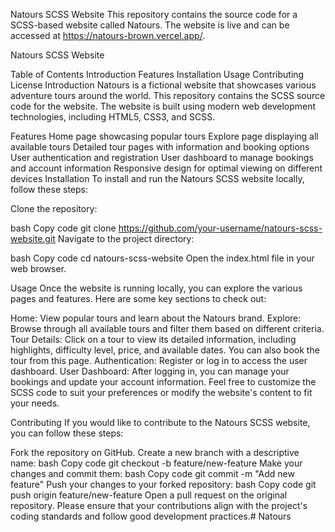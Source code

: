 Natours SCSS Website
This repository contains the source code for a SCSS-based website called Natours. The website is live and can be accessed at https://natours-brown.vercel.app/.

Natours SCSS Website

Table of Contents
Introduction
Features
Installation
Usage
Contributing
License
Introduction
Natours is a fictional website that showcases various adventure tours around the world. This repository contains the SCSS source code for the website. The website is built using modern web development technologies, including HTML5, CSS3, and SCSS.

Features
Home page showcasing popular tours
Explore page displaying all available tours
Detailed tour pages with information and booking options
User authentication and registration
User dashboard to manage bookings and account information
Responsive design for optimal viewing on different devices
Installation
To install and run the Natours SCSS website locally, follow these steps:

Clone the repository:

bash
Copy code
git clone https://github.com/your-username/natours-scss-website.git
Navigate to the project directory:

bash
Copy code
cd natours-scss-website
Open the index.html file in your web browser.

Usage
Once the website is running locally, you can explore the various pages and features. Here are some key sections to check out:

Home: View popular tours and learn about the Natours brand.
Explore: Browse through all available tours and filter them based on different criteria.
Tour Details: Click on a tour to view its detailed information, including highlights, difficulty level, price, and available dates. You can also book the tour from this page.
Authentication: Register or log in to access the user dashboard.
User Dashboard: After logging in, you can manage your bookings and update your account information.
Feel free to customize the SCSS code to suit your preferences or modify the website's content to fit your needs.

Contributing
If you would like to contribute to the Natours SCSS website, you can follow these steps:

Fork the repository on GitHub.
Create a new branch with a descriptive name:
bash
Copy code
git checkout -b feature/new-feature
Make your changes and commit them:
bash
Copy code
git commit -m "Add new feature"
Push your changes to your forked repository:
bash
Copy code
git push origin feature/new-feature
Open a pull request on the original repository.
Please ensure that your contributions align with the project's coding standards and follow good development practices.# Natours
